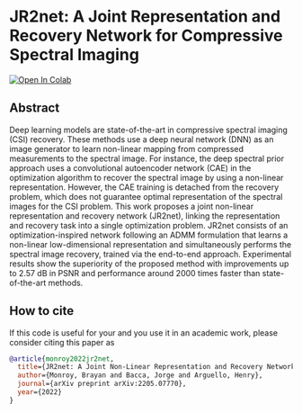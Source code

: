 # JR2net: A Joint Representation and Recovery Network for Compressive Spectral Imaging

[![Open In Colab](https://colab.research.google.com/assets/colab-badge.svg)](https://colab.research.google.com/github/bemc22/JR2net/blob/main/demo_train.ipynb)

## Abstract

Deep learning models are state-of-the-art in compressive spectral imaging (CSI) recovery. These methods use a deep neural network (DNN) as an image generator to learn non-linear mapping from compressed measurements to the spectral image. For instance, the deep spectral prior approach uses a convolutional autoencoder network (CAE) in the optimization algorithm to recover the spectral image by using a non-linear representation. However, the CAE training is detached from the recovery problem, which does not guarantee optimal representation of the spectral images for the CSI problem. This work proposes a joint non-linear representation and recovery network (JR2net), linking the representation and recovery task into a single optimization problem. JR2net consists of an optimization-inspired network following an ADMM formulation that learns a non-linear low-dimensional representation and simultaneously performs the spectral image recovery, trained via the end-to-end approach. Experimental results show the superiority of the proposed method with improvements up to 2.57 dB in PSNR and performance around 2000 times faster than state-of-the-art methods.


## How to cite
If this code is useful for your and you use it in an academic work, please consider citing this paper as


```bib
@article{monroy2022jr2net,
  title={JR2net: A Joint Non-Linear Representation and Recovery Network for Compressive Spectral Imaging},
  author={Monroy, Brayan and Bacca, Jorge and Arguello, Henry},
  journal={arXiv preprint arXiv:2205.07770},
  year={2022}
}
```
